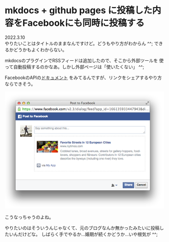 # mkdocs + github pages に投稿した内容をFacebookにも同時に投稿する


2022.3.10<br />
やりたいことはタイトルのままなんですけど。どうもやり方がわからん ^^;
できるかどうかもよくわからない。

mkdocsのプラグインでRSSフィードは追加したので、そこから外部ツールを
使って自動投稿するのかなあ。しかし外部ページは「使いたくない」 ^^;

FacebookのAPIの[ドキュメント](https://developers.facebook.com/docs/)
をみてるんですが、リンクをシェアするやり方ならできそう。

![Screenshot](facebook-sharing.png)

こうなっちゃうのよね。

やりたいのはそういうんじゃなくて、元のブログなんか無かったみたいに投稿したいんだけどな。
しばらく手でやるか...婚期が続くかどうか...いや根気が ^^;

